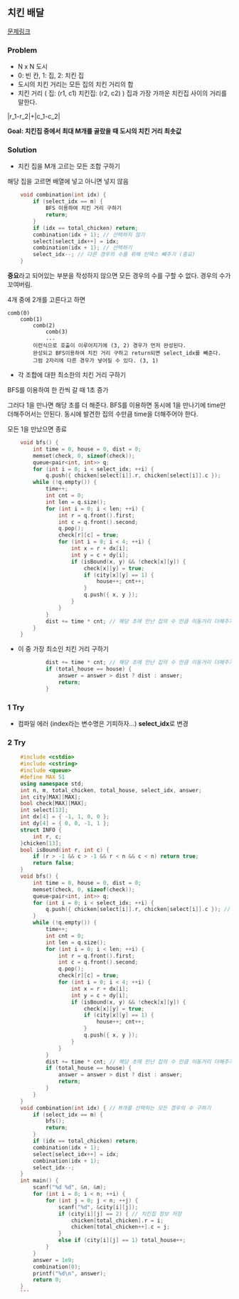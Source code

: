 ## 치킨 배달

[문제링크](https://www.acmicpc.net/problem/15686)

### Problem

- N x N 도시
- 0: 빈 칸, 1: 집, 2: 치킨 집
- 도시의 치킨 거리는 모든 집의 치킨 거리의 합
- 치킨 거리 ( 집: (r1, c1) 치킨집: (r2, c2) )
집과 가장 가까운 치킨집 사이의 거리를 말한다.

|r_1-r_2|+|c_1-c_2|

**Goal: 치킨집 중에서 최대 M개를 골랐을 때 도시의 치킨 거리 최솟값**

### Solution

- 치킨 집을 M개 고르는 모든 조합 구하기

해당 집을 고르면 배열에 넣고 아니면 넣지 않음
```c++
    void combination(int idx) { 
    	if (select_idx == m) {
    		BFS 이용하여 치킨 거리 구하기
    		return;
    	}
    	if (idx == total_chicken) return;
    	combination(idx + 1); // 선택하지 않기
    	select[select_idx++] = idx;
    	combination(idx + 1); // 선택하기
    	select_idx--; // 다른 경우의 수를 위해 인덱스 빼주기 (중요)
    }
```
**중요**라고 되어있는 부분을 작성하지 않으면 모든 경우의 수를 구할 수 없다. 경우의 수가 꼬여버림. 

4개 중에 2개를 고른다고 하면 

    comb(0)
    	comb(1)
    		comb(2)
    			comb(3)
    			...
    		이런식으로 호출이 이루어지기에 (3, 2) 경우가 먼저 완성된다.
    		완성되고 BFS이용하여 치킨 거리 구하고 return되면 select_idx를 빼준다.
    		그럼 2자리에 다른 경우가 넣어질 수 있다. (3, 1)

- 각 조합에 대한 최소한의 치킨 거리 구하기

BFS를 이용하여 한 칸씩 갈 때 1초 증가

그러다 1을 만나면 해당 초를 더 해준다.
BFS를 이용하면 동시에 1을 만나기에 time만 더해주어서는 안된다.
동시에 발견한 집의 수만큼 time을 더해주어야 한다.

모든 1을 만났으면 종료
```c++
    void bfs() {
    	int time = 0, house = 0, dist = 0;
    	memset(check, 0, sizeof(check));
    	queue<pair<int, int>> q;
    	for (int i = 0; i < select_idx; ++i) {
    		q.push({ chicken[select[i]].r, chicken[select[i]].c }); 
    	while (!q.empty()) {
    		time++;
    		int cnt = 0;
    		int len = q.size();
    		for (int i = 0; i < len; ++i) {
    			int r = q.front().first;
    			int c = q.front().second;
    			q.pop();
    			check[r][c] = true;
    			for (int i = 0; i < 4; ++i) {
    				int x = r + dx[i];
    				int y = c + dy[i];
    				if (isBound(x, y) && !check[x][y]) {
    					check[x][y] = true;
    					if (city[x][y] == 1) {
    						house++; cnt++;
    					}
    					q.push({ x, y });
    				}
    			}
    		}
    		dist += time * cnt; // 해당 초에 만난 집의 수 만큼 이동거리 더해주기
    	}
    }
```
- 이 중 가장 최소인 치킨 거리 구하기
```c++
    		dist += time * cnt; // 해당 초에 만난 집의 수 만큼 이동거리 더해주기
    		if (total_house == house) {
    			answer = answer > dist ? dist : answer;
    			return;
    		}
```
### 1 Try

- 컴파일 에러 (index라는 변수명은 기피하자...) **select_idx**로 변경

### 2 Try
```c++
    #include <cstdio>
    #include <cstring>
    #include <queue>
    #define MAX 51
    using namespace std;
    int n, m, total_chicken, total_house, select_idx, answer;
    int city[MAX][MAX];
    bool check[MAX][MAX];
    int select[13];
    int dx[4] = { -1, 1, 0, 0 };
    int dy[4] = { 0, 0, -1, 1 };
    struct INFO {
    	int r, c;
    }chicken[13];
    bool isBound(int r, int c) {
    	if (r > -1 && c > -1 && r < n && c < n) return true;
    	return false;
    }
    void bfs() {
    	int time = 0, house = 0, dist = 0;
    	memset(check, 0, sizeof(check));
    	queue<pair<int, int>> q;
    	for (int i = 0; i < select_idx; ++i) {
    		q.push({ chicken[select[i]].r, chicken[select[i]].c }); // 선택한 치킨집 queue에 저장
    	}
    	while (!q.empty()) {
    		time++;
    		int cnt = 0;
    		int len = q.size();
    		for (int i = 0; i < len; ++i) {
    			int r = q.front().first;
    			int c = q.front().second;
    			q.pop();
    			check[r][c] = true;
    			for (int i = 0; i < 4; ++i) {
    				int x = r + dx[i];
    				int y = c + dy[i];
    				if (isBound(x, y) && !check[x][y]) {
    					check[x][y] = true;
    					if (city[x][y] == 1) {
    						house++; cnt++;
    					}
    					q.push({ x, y });
    				}
    			}
    		}
    		dist += time * cnt; // 해당 초에 만난 집의 수 만큼 이동거리 더해주기
    		if (total_house == house) {
    			answer = answer > dist ? dist : answer;
    			return;
    		}
    	}
    }
    void combination(int idx) { // M개를 선택하는 모든 경우의 수 구하기
    	if (select_idx == m) {
    		bfs();
    		return;
    	}
    	if (idx == total_chicken) return;
    	combination(idx + 1);
    	select[select_idx++] = idx;
    	combination(idx + 1);
    	select_idx--;
    }
    int main() {
    	scanf("%d %d", &n, &m);
    	for (int i = 0; i < n; ++i) {
    		for (int j = 0; j < n; ++j) {
    			scanf("%d", &city[i][j]);
    			if (city[i][j] == 2) { // 치킨집 정보 저장
    				chicken[total_chicken].r = i;
    				chicken[total_chicken++].c = j;
    			}
    			else if (city[i][j] == 1) total_house++;
    		}
    	}
    	answer = 1e9;
    	combination(0);
    	printf("%d\n", answer);
    	return 0;
    }
    ```
